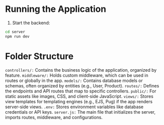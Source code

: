 # Running the Application

1. Start the backend:

```bash
cd server
npm run dev
```

# Folder Structure

`controllers/:` Contains the business logic of the application, organized by feature.
`middleware/:` Holds custom middleware, which can be used in routes or globally in the app.
`models/:` Contains database models or schemas, often organized by entities (e.g., User, Product).
`routes/:` Defines the endpoints and API routes that map to specific controllers.
`public/:` For static assets like images, CSS, and client-side JavaScript.
`views/:` Stores view templates for templating engines (e.g., EJS, Pug) if the app renders server-side views.
`.env:` Stores environment variables like database credentials or API keys.
`server.js:` The main file that initializes the server, imports routes, middleware, and configurations.
